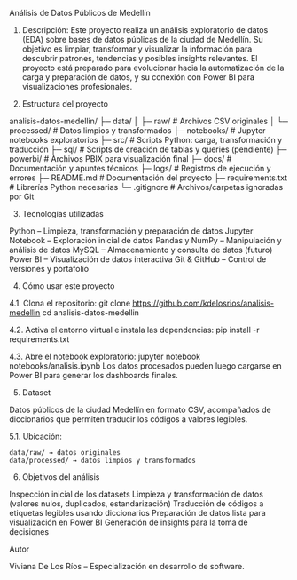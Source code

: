 
Análisis de Datos Públicos de Medellín

1. Descripción:
Este proyecto realiza un análisis exploratorio de datos (EDA) sobre bases de datos públicas de la ciudad de Medellín.
Su objetivo es limpiar, transformar y visualizar la información para descubrir patrones, tendencias y posibles insights relevantes.
El proyecto está preparado para evolucionar hacia la automatización de la carga y preparación de datos, y su conexión con Power BI para visualizaciones profesionales.

2. Estructura del proyecto

analisis-datos-medellin/
├─ data/
│   ├─ raw/           # Archivos CSV originales
│   └─ processed/     # Datos limpios y transformados
├─ notebooks/         # Jupyter notebooks exploratorios
├─ src/               # Scripts Python: carga, transformación y traducción
├─ sql/               # Scripts de creación de tablas y queries (pendiente)
├─ powerbi/           # Archivos PBIX para visualización final
├─ docs/              # Documentación y apuntes técnicos
├─ logs/              # Registros de ejecución y errores
├─ README.md          # Documentación del proyecto
├─ requirements.txt   # Librerías Python necesarias
└─ .gitignore         # Archivos/carpetas ignoradas por Git


3. Tecnologías utilizadas

Python – Limpieza, transformación y preparación de datos
Jupyter Notebook – Exploración inicial de datos
Pandas y NumPy – Manipulación y análisis de datos
MySQL – Almacenamiento y consulta de datos (futuro)
Power BI – Visualización de datos interactiva 
Git & GitHub – Control de versiones y portafolio

4. Cómo usar este proyecto

4.1. Clona el repositorio:
    git clone https://github.com/kdelosrios/analisis-medellin
    cd analisis-datos-medellin

4.2. Activa el entorno virtual e instala las dependencias:
    pip install -r requirements.txt

4.3. Abre el notebook exploratorio:
    jupyter notebook notebooks/analisis.ipynb
Los datos procesados pueden luego cargarse en Power BI para generar los dashboards finales.

5. Dataset

Datos públicos de  la ciudad Medellín en formato CSV, acompañados de diccionarios que permiten traducir los códigos a valores legibles.

5.1. Ubicación:

    data/raw/ → datos originales
    data/processed/ → datos limpios y transformados

6. Objetivos del análisis

Inspección inicial de los datasets
Limpieza y transformación de datos (valores nulos, duplicados, estandarización)
Traducción de códigos a etiquetas legibles usando diccionarios
Preparación de datos lista para visualización en Power BI
Generación de insights para la toma de decisiones

Autor

Viviana De Los Ríos – Especialización en desarrollo de software.